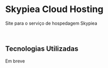 # Skypiea Cloud Hosting

Site para o serviço de hospedagem Skypiea

<br>

## Tecnologias Utilizadas

Em breve

<!--
Tecnologia | Descrição | Versão | Site
------------ | ------------- | ------------ | ------------
HTML | Uma biblioteca JavaScript para criar interfaces de usuário | 16.13.1 | https://pt-br.reactjs.org/

-->
